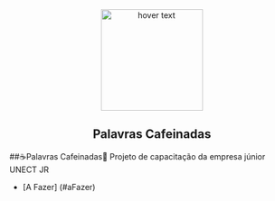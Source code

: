 <div align="center">
  <img src="https://github.com/pdroliveira1/ProjetoCapacitacaoUnect/blob/main/Projeto/Assets/logo_branca.svg" width="180" title="hover text">
</div>

<h2 align="center">Palavras Cafeinadas</h2>

##☕Palavras Cafeinadas📕
Projeto de capacitação da empresa júnior UNECT JR

<!--ts-->
  * [A Fazer] (#aFazer)
<!--te-->
